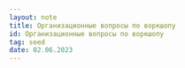 ```yaml
---
layout: note
title: Организационные вопросы по воркшопу
id: Организационные вопросы по воркшопу
tag: seed
date: 02.06.2023
---
```






